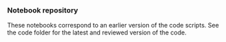 ### Notebook repository

These notebooks correspond to an earlier version of the code scripts. See the code folder for the latest and reviewed version of the code.
